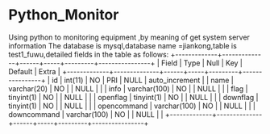 # Python_Monitor
Using python to monitoring equipment ,by meaning of get system server information
The database is mysql,database name =jiankong,table is test1_fuwu,detailed fields in the table as follows:
+-------------+--------------+------+-----+---------+----------------+
| Field       | Type         | Null | Key | Default | Extra          |
+-------------+--------------+------+-----+---------+----------------+
| id          | int(11)      | NO   | PRI | NULL    | auto_increment |
| name        | varchar(20)  | NO   |     | NULL    |                |
| info        | varchar(100) | NO   |     | NULL    |                |
| flag        | tinyint(1)   | NO   |     | NULL    |                |
| openflag    | tinyint(1)   | NO   |     | NULL    |                |
| downflag    | tinyint(1)   | NO   |     | NULL    |                |
| opencommand | varchar(100) | NO   |     | NULL    |                |
| downcommand | varchar(100) | NO   |     | NULL    |                |
+-------------+--------------+------+-----+---------+----------------+
